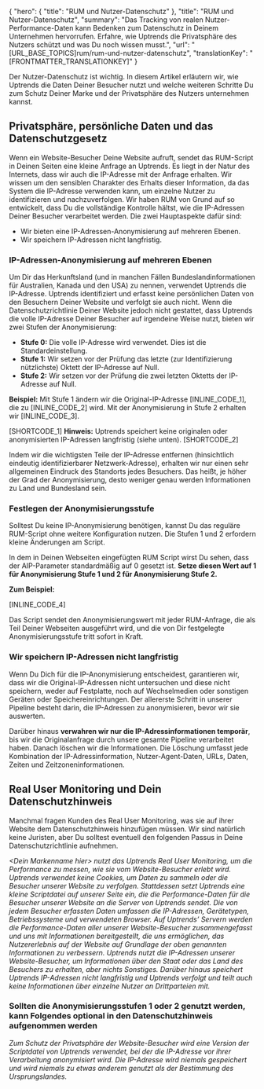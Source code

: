 {
  "hero": {
    "title": "RUM und Nutzer-Datenschutz"
  },
  "title": "RUM und Nutzer-Datenschutz",
  "summary": "Das Tracking von realen Nutzer-Performance-Daten kann Bedenken zum Datenschutz in Deinem Unternehmen hervorrufen. Erfahre, wie Uptrends die Privatsphäre des Nutzers schützt und was Du noch wissen musst.",
  "url": "[URL_BASE_TOPICS]rum/rum-und-nutzer-datenschutz",
  "translationKey": "[FRONTMATTER_TRANSLATIONKEY]"
}

Der Nutzer-Datenschutz ist wichtig. In diesem Artikel erläutern wir, wie Uptrends die Daten Deiner Besucher nutzt und welche weiteren Schritte Du zum Schutz Deiner Marke und der Privatsphäre des Nutzers unternehmen kannst.

## Privatsphäre, persönliche Daten und das Datenschutzgesetz

Wenn ein Website-Besucher Deine Website aufruft, sendet das RUM-Script in Deinen Seiten eine kleine Anfrage an Uptrends. Es liegt in der Natur des Internets, dass wir auch die IP-Adresse mit der Anfrage erhalten. Wir wissen um den sensiblen Charakter des Erhalts dieser Information, da das System die IP-Adresse verwenden kann, um einzelne Nutzer zu identifizieren und nachzuverfolgen. Wir haben RUM von Grund auf so entwickelt, dass Du die vollständige Kontrolle hältst, wie die IP-Adressen Deiner Besucher verarbeitet werden. Die zwei Hauptaspekte dafür sind:

-   Wir bieten eine IP-Adressen-Anonymisierung auf mehreren Ebenen.
-   Wir speichern IP-Adressen nicht langfristig.

### IP-Adressen-Anonymisierung auf mehreren Ebenen

Um Dir das Herkunftsland (und in manchen Fällen Bundeslandinformationen für Australien, Kanada und den USA) zu nennen, verwendet Uptrends die IP-Adresse. Uptrends identifiziert und erfasst keine persönlichen Daten von den Besuchern Deiner Website und verfolgt sie auch nicht. Wenn die Datenschutzrichtlinie Deiner Website jedoch nicht gestattet, dass Uptrends die volle IP-Adresse Deiner Besucher auf irgendeine Weise nutzt, bieten wir zwei Stufen der Anonymisierung:

-   **Stufe 0:** Die volle IP-Adresse wird verwendet. Dies ist die Standardeinstellung.
-   **Stufe 1:** Wir setzen vor der Prüfung das letzte (zur Identifizierung nützlichste) Oktett der IP-Adresse auf Null.
-   **Stufe 2:** Wir setzen vor der Prüfung die zwei letzten Oktetts der IP-Adresse auf Null.

**Beispiel:** Mit Stufe 1 ändern wir die Original-IP-Adresse [INLINE_CODE_1], die zu [INLINE_CODE_2] wird. Mit der Anonymisierung in Stufe 2 erhalten wir [INLINE_CODE_3].

[SHORTCODE_1]
**Hinweis:** Uptrends speichert keine originalen oder anonymisierten IP-Adressen langfristig (siehe unten).
[SHORTCODE_2]

Indem wir die wichtigsten Teile der IP-Adresse entfernen (hinsichtlich eindeutig identifizierbarer Netzwerk-Adresse), erhalten wir nur einen sehr allgemeinen Eindruck des Standorts jedes Besuchers. Das heißt, je höher der Grad der Anonymisierung, desto weniger genau werden Informationen zu Land und Bundesland sein.

### Festlegen der Anonymisierungsstufe

Solltest Du keine IP-Anonymisierung benötigen, kannst Du das reguläre RUM-Script ohne weitere Konfiguration nutzen. Die Stufen 1 und 2 erfordern kleine Änderungen am Script.

In dem in Deinen Webseiten eingefügten RUM Script wirst Du sehen, dass der AIP-Parameter standardmäßig auf 0 gesetzt ist. **Setze diesen Wert auf 1 für Anonymisierung Stufe 1 und 2 für Anonymisierung Stufe 2.**

**Zum Beispiel:**

[INLINE_CODE_4]

Das Script sendet den Anonymisierungswert mit jeder RUM-Anfrage, die als Teil Deiner Webseiten ausgeführt wird, und die von Dir festgelegte Anonymisierungsstufe tritt sofort in Kraft.

### Wir speichern IP-Adressen nicht langfristig

Wenn Du Dich für die IP-Anonymisierung entscheidest, garantieren wir, dass wir die Original-IP-Adressen nicht untersuchen und diese nicht speichern, weder auf Festplatte, noch auf Wechselmedien oder sonstigen Geräten oder Speichereinrichtungen. Der allererste Schritt in unserer Pipeline besteht darin, die IP-Adressen zu anonymisieren, bevor wir sie auswerten.

Darüber hinaus **verwahren wir nur die IP-Adressinformationen temporär**, bis wir die Originalanfrage durch unsere gesamte Pipeline verarbeitet haben. Danach löschen wir die Informationen. Die Löschung umfasst jede Kombination der IP-Adressinformation, Nutzer-Agent-Daten, URLs, Daten, Zeiten und Zeitzoneninformationen.

## Real User Monitoring und Dein Datenschutzhinweis

Manchmal fragen Kunden des Real User Monitoring, was sie auf ihrer Website dem Datenschutzhinweis hinzufügen müssen. Wir sind natürlich keine Juristen, aber Du solltest eventuell den folgenden Passus in Deine Datenschutzrichtlinie aufnehmen.

*&lt;Dein Markenname hier&gt; nutzt das Uptrends Real User Monitoring, um die Performance zu messen, wie sie vom Website-Besucher erlebt wird. Uptrends verwendet keine Cookies, um Daten zu sammeln oder die Besucher unserer Website zu verfolgen. Stattdessen setzt Uptrends eine kleine Scriptdatei auf unserer Seite ein, die die Performance-Daten für die Besucher unserer Website an die Server von Uptrends sendet. Die von jedem Besucher erfassten Daten umfassen die IP-Adressen, Gerätetypen, Betriebssysteme und verwendeten Browser. Auf Uptrends’ Servern werden die Performance-Daten aller unserer Website-Besucher zusammengefasst und uns mit Informationen bereitgestellt, die uns ermöglichen, das Nutzererlebnis auf der Website auf Grundlage der oben genannten Informationen zu verbessern. Uptrends nutzt die IP-Adressen unserer Website-Besucher, um Informationen über den Staat oder das Land des Besuchers zu erhalten, aber nichts Sonstiges. Darüber hinaus speichert Uptrends IP-Adressen nicht langfristig und Uptrends verfolgt und teilt auch keine Informationen über einzelne Nutzer an Drittparteien mit.*

### Sollten die Anonymisierungsstufen 1 oder 2 genutzt werden, kann Folgendes optional in den Datenschutzhinweis aufgenommen werden 

*Zum Schutz der Privatsphäre der Website-Besucher wird eine Version der Scriptdatei von Uptrends verwendet, bei der die IP-Adresse vor ihrer Verarbeitung anonymisiert wird. Die IP-Adresse wird niemals gespeichert und wird niemals zu etwas anderem genutzt als der Bestimmung des Ursprungslandes.*
